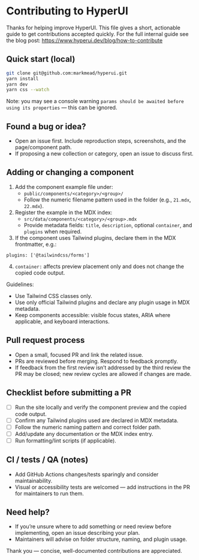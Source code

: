# Contributing to HyperUI

Thanks for helping improve HyperUI. This file gives a short, actionable guide to get contributions accepted quickly. For the full internal guide see the blog post: https://www.hyperui.dev/blog/how-to-contribute

## Quick start (local)
```bash
git clone git@github.com:markmead/hyperui.git
yarn install
yarn dev
yarn css --watch
```
Note: you may see a console warning `params should be awaited before using its properties` — this can be ignored.

## Found a bug or idea?
- Open an issue first. Include reproduction steps, screenshots, and the page/component path.
- If proposing a new collection or category, open an issue to discuss first.

## Adding or changing a component
1. Add the component example file under:
   - `public/components/<category>/<group>/`
   - Follow the numeric filename pattern used in the folder (e.g., `21.mdx`, `22.mdx`).
2. Register the example in the MDX index:
   - `src/data/components/<category>/<group>.mdx`
   - Provide metadata fields: `title`, `description`, optional `container`, and `plugins` when required.
3. If the component uses Tailwind plugins, declare them in the MDX frontmatter, e.g.:
```mdx
plugins: ['@tailwindcss/forms']
```
4. `container:` affects preview placement only and does not change the copied code output.

Guidelines:
- Use Tailwind CSS classes only.
- Use only official Tailwind plugins and declare any plugin usage in MDX metadata.
- Keep components accessible: visible focus states, ARIA where applicable, and keyboard interactions.

## Pull request process
- Open a small, focused PR and link the related issue.
- PRs are reviewed before merging. Respond to feedback promptly.
- If feedback from the first review isn’t addressed by the third review the PR may be closed; new review cycles are allowed if changes are made.

## Checklist before submitting a PR
- [ ] Run the site locally and verify the component preview and the copied code output.
- [ ] Confirm any Tailwind plugins used are declared in MDX metadata.
- [ ] Follow the numeric naming pattern and correct folder path.
- [ ] Add/update any documentation or the MDX index entry.
- [ ] Run formatting/lint scripts (if applicable).

## CI / tests / QA (notes)
- Add GitHub Actions changes/tests sparingly and consider maintainability.
- Visual or accessibility tests are welcomed — add instructions in the PR for maintainers to run them.

## Need help?
- If you’re unsure where to add something or need review before implementing, open an issue describing your plan.
- Maintainers will advise on folder structure, naming, and plugin usage.

Thank you — concise, well-documented contributions are appreciated.
